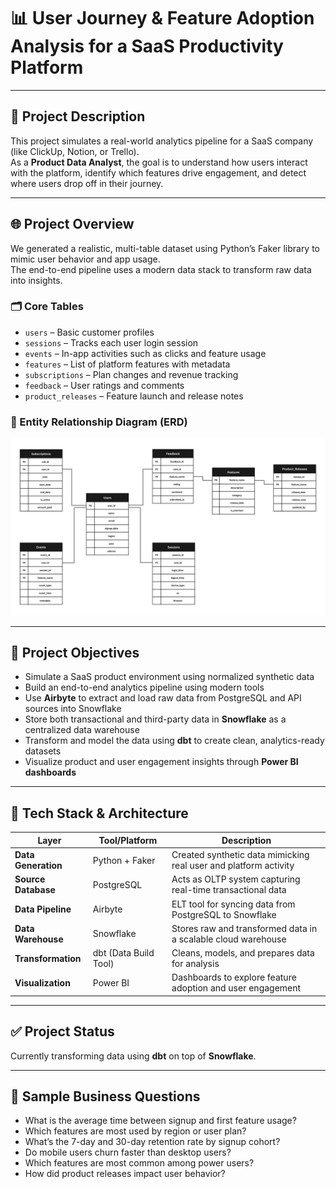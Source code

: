 # 📊 User Journey & Feature Adoption Analysis for a SaaS Productivity Platform  

---

## 📌 Project Description

This project simulates a real-world analytics pipeline for a SaaS company (like ClickUp, Notion, or Trello).  
As a **Product Data Analyst**, the goal is to understand how users interact with the platform, identify which features drive engagement, and detect where users drop off in their journey.

---

## 🌐 Project Overview

We generated a realistic, multi-table dataset using Python’s Faker library to mimic user behavior and app usage.  
The end-to-end pipeline uses a modern data stack to transform raw data into insights.

### 🗂️ Core Tables

- `users` – Basic customer profiles  
- `sessions` – Tracks each user login session  
- `events` – In-app activities such as clicks and feature usage  
- `features` – List of platform features with metadata  
- `subscriptions` – Plan changes and revenue tracking  
- `feedback` – User ratings and comments  
- `product_releases` – Feature launch and release notes

### 🧩 Entity Relationship Diagram (ERD)
![ERD Diagram](https://github.com/sajjansaju/dbt-snowflake-saas-analytics/blob/2bc174c04bb947913ba5b0506b22e70947fd4e82/ERD.png?raw=true)

---

## 🎯 Project Objectives

- Simulate a SaaS product environment using normalized synthetic data  
- Build an end-to-end analytics pipeline using modern tools  
- Use **Airbyte** to extract and load raw data from PostgreSQL and API sources into Snowflake  
- Store both transactional and third-party data in **Snowflake** as a centralized data warehouse  
- Transform and model the data using **dbt** to create clean, analytics-ready datasets  
- Visualize product and user engagement insights through **Power BI dashboards**

---

## 🧩 Tech Stack & Architecture

| **Layer**           | **Tool/Platform**      | **Description**                                                                 |
|---------------------|------------------------|---------------------------------------------------------------------------------|
| **Data Generation** | Python + Faker         | Created synthetic data mimicking real user and platform activity               |
| **Source Database** | PostgreSQL             | Acts as OLTP system capturing real-time transactional data                     |
| **Data Pipeline**   | Airbyte                | ELT tool for syncing data from PostgreSQL to Snowflake                         |
| **Data Warehouse**  | Snowflake              | Stores raw and transformed data in a scalable cloud warehouse                  |
| **Transformation**  | dbt (Data Build Tool)  | Cleans, models, and prepares data for analysis                                 |
| **Visualization**   | Power BI               | Dashboards to explore feature adoption and user engagement                     |

---

## ✅ Project Status

Currently transforming data using **dbt** on top of **Snowflake**.  

---

## 📎 Sample Business Questions

- What is the average time between signup and first feature usage?  
- Which features are most used by region or user plan?  
- What’s the 7-day and 30-day retention rate by signup cohort?  
- Do mobile users churn faster than desktop users?  
- Which features are most common among power users?  
- How did product releases impact user behavior?
